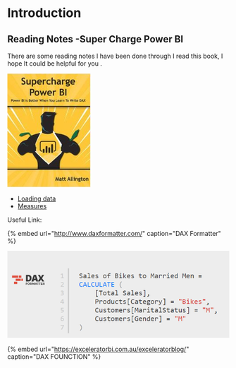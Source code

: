 # Introduction

## Reading Notes -Super Charge Power BI

There are some reading notes I have been done through I read this book, I hope It could be helpful for you .

![](.gitbook/assets/image%20%2839%29.png)

* [Loading data ](https://ladywinter.gitbook.io/superchargepowerbi/loading-data)
* [Measures](https://ladywinter.gitbook.io/superchargepowerbi/measures)

Useful Link:

{% embed url="http://www.daxformatter.com/" caption="DAX Formatter" %}

![](.gitbook/assets/image%20%289%29.png)



{% embed url="https://exceleratorbi.com.au/exceleratorblog/" caption="DAX FOUNCTION" %}







